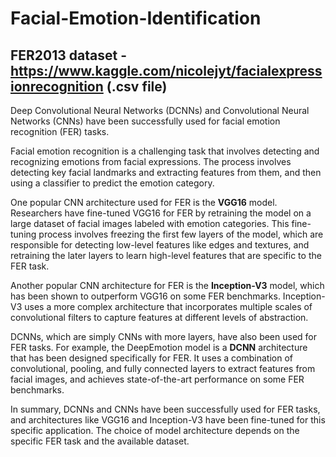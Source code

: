 # Facial-Emotion-Identification
## FER2013 dataset - https://www.kaggle.com/nicolejyt/facialexpressionrecognition (.csv file)

Deep Convolutional Neural Networks (DCNNs) and Convolutional Neural Networks (CNNs) have been successfully used for facial emotion recognition (FER) tasks.

Facial emotion recognition is a challenging task that involves detecting and recognizing emotions from facial expressions. The process involves detecting key facial landmarks and extracting features from them, and then using a classifier to predict the emotion category.

One popular CNN architecture used for FER is the **VGG16** model. Researchers have fine-tuned VGG16 for FER by retraining the model on a large dataset of facial images labeled with emotion categories. This fine-tuning process involves freezing the first few layers of the model, which are responsible for detecting low-level features like edges and textures, and retraining the later layers to learn high-level features that are specific to the FER task.

Another popular CNN architecture for FER is the **Inception-V3** model, which has been shown to outperform VGG16 on some FER benchmarks. Inception-V3 uses a more complex architecture that incorporates multiple scales of convolutional filters to capture features at different levels of abstraction.

DCNNs, which are simply CNNs with more layers, have also been used for FER tasks. For example, the DeepEmotion model is a **DCNN** architecture that has been designed specifically for FER. It uses a combination of convolutional, pooling, and fully connected layers to extract features from facial images, and achieves state-of-the-art performance on some FER benchmarks.

In summary, DCNNs and CNNs have been successfully used for FER tasks, and architectures like VGG16 and Inception-V3 have been fine-tuned for this specific application. The choice of model architecture depends on the specific FER task and the available dataset.
